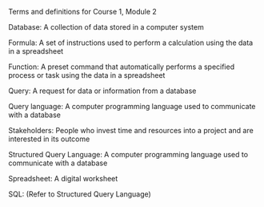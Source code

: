 Terms and definitions for Course 1, Module 2



Database: A collection of data stored in a computer system



Formula: A set of instructions used to perform a calculation using the data in a spreadsheet



Function: A preset command that automatically performs a specified process or task using the data in a spreadsheet



Query: A request for data or information from a database



Query language: A computer programming language used to communicate with a database



Stakeholders: People who invest time and resources into a project and are interested in its outcome



Structured Query Language: A computer programming language used to communicate with a database



Spreadsheet: A digital worksheet



SQL: (Refer to Structured Query Language)

